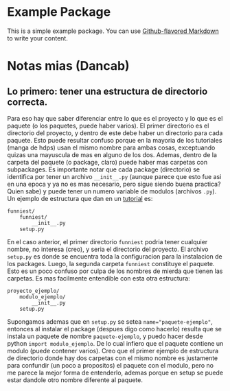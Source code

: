 # Example Package

This is a simple example package. You can use
[Github-flavored Markdown](https://guides.github.com/features/mastering-markdown/)
to write your content.

# Notas mias (Dancab) 

## Lo primero: tener una estructura de directorio correcta. 

Para eso hay que saber diferenciar entre lo que es el proyecto y lo que es el paquete (o los paquetes, puede haber varios). El primer directorio es el directorio del proyecto, y dentro de este debe haber un directorio para cada paquete. Esto puede resultar confuso porque en la mayoria de los tutoriales (manga de hdps) usan el mismo nombre para ambas cosas, exceptuando quizas una mayuscula de mas en alguno de los dos.
Ademas, dentro de la carpeta del paquete (o package, claro) puede haber mas carpetas con subpackages. Es importante notar que cada package (directorio) se identifica por tener un archivo `__init__.py` (aunque parece que esto fue asi en una epoca y ya no es mas necesario, pero sigue siendo buena practica? Quien sabe) y puede tener un numero variable de modulos (archivos `.py`).
Un ejemplo de estructura que dan en un [tutorial][1] es:

```
funniest/
    funniest/
        __init__.py
    setup.py
```

En el caso anterior, el primer directorio `funniest` podria tener cualquier nombre, no interesa (creo), y seria el directorio del proyecto. El archivo `setup.py` es donde se encuentra toda la configuracion para la instalacion de los packages. Luego, la segunda carpeta `funniest` constituye el paquete. Esto es un poco confuso por culpa de los nombres de mierda que tienen las carpetas. Es mas facilmente entendible con esta otra estructura:

```
proyecto_ejemplo/
    modulo_ejemplo/
        __init__.py
    setup.py
```

Supongamos ademas que en `setup.py` se setea `name="paquete-ejemplo"`, entonces al instalar el package (despues digo como hacerlo) resulta que se instala un paquete de nombre `paquete-ejemplo`, y puedo hacer desde python `import modulo_ejemplo`. De lo cual infiero que el paquete contiene un modulo (puede contener varios). Creo que el primer ejemplo de estructura de directorio donde hay dos carpetas con el mismo nombre es justamente para confundir (un poco a propositos) el paquete con el modulo, pero no me parece la mejor forma de entenderlo, ademas porque en setup se puede estar dandole otro nombre diferente al paquete.

[1]: https://python-packaging.readthedocs.io/en/latest/minimal.html
